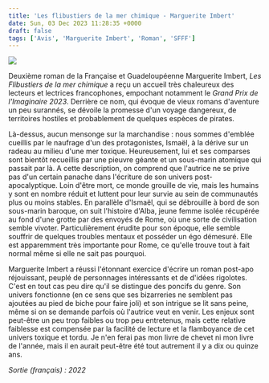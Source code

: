 ```yaml
---
title: 'Les flibustiers de la mer chimique - Marguerite Imbert'
date: Sun, 03 Dec 2023 11:28:35 +0000
draft: false
tags: ['Avis', 'Marguerite Imbert', 'Roman', 'SFFF']
---
```


![](https://carnetslunaires.wordpress.com/wp-content/uploads/2023/12/flibustiers.jpg?w=700)

Deuxième roman de la Française et Guadeloupéenne Marguerite Imbert, _Les Flibustiers de la mer chimique_ a reçu un accueil très chaleureux des lecteurs et lectrices francophones, empochant notamment le _Grand Prix de l'Imaginaire_ _2023_. Derrière ce nom, qui évoque de vieux romans d'aventure un peu surannés, se dévoile la promesse d'un voyage dangereux, de territoires hostiles et probablement de quelques espèces de pirates.

Là-dessus, aucun mensonge sur la marchandise : nous sommes d'emblée cueillis par le naufrage d'un des protagonistes, Ismaël, à la dérive sur un radeau au milieu d'une mer toxique. Heureusement, lui et ses comparses sont bientôt recueillis par une pieuvre géante et un sous-marin atomique qui passait par là. A cette description, on comprend que l'autrice ne se prive pas d'un certain panache dans l'écriture de son univers post-apocalyptique. Loin d'être mort, ce monde grouille de vie, mais les humains y sont en nombre réduit et luttent pour leur survie au sein de communautés plus ou moins stables. En parallèle d'Ismaël, qui se débrouille à bord de son sous-marin baroque, on suit l'histoire d'Alba, jeune femme isolée récupérée au fond d'une grotte par des envoyés de Rome, où une sorte de civilisation semble vivoter. Particulièrement érudite pour son époque, elle semble souffrir de quelques troubles mentaux et posséder un égo démesuré. Elle est apparemment très importante pour Rome, ce qu'elle trouve tout à fait normal même si elle ne sait pas pourquoi.

Marguerite Imbert a réussi l'étonnant exercice d'écrire un roman post-apo réjouissant, peuplé de personnages intéressants et de d'idées rigolotes. C'est en tout cas peu dire qu'il se distingue des poncifs du genre. Son univers fonctionne (en ce sens que ses bizarreries ne semblent pas ajoutées au pied de biche pour faire joli) et son intrigue se lit sans peine, même si on se demande parfois où l'autrice veut en venir. Les enjeux sont peut-être un peu trop faibles ou trop peu entretenus, mais cette relative faiblesse est compensée par la facilité de lecture et la flamboyance de cet univers toxique et tordu. Je n'en ferai pas mon livre de chevet ni mon livre de l'année, mais il en aurait peut-être été tout autrement il y a dix ou quinze ans.

_Sortie (français) : 2022_